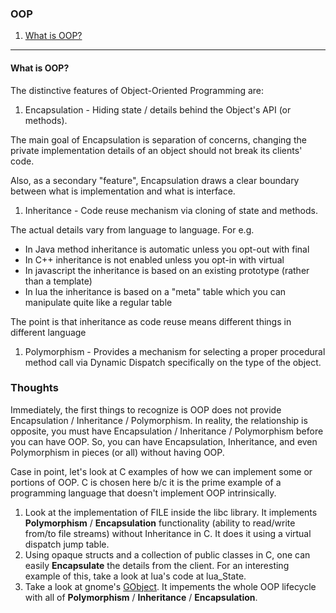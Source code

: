 ### OOP

1. [What is OOP?](#what-is-oop)

---

#### What is OOP?

The distinctive features of Object-Oriented Programming are:

1. Encapsulation - Hiding state / details behind the Object's API (or methods). 
  
  The main goal of Encapsulation is separation of concerns, 
  changing the private implementation details of an object should not break its clients' code.

  Also, as a secondary "feature", Encapsulation draws a clear boundary between what is implementation and what is interface.

1. Inheritance - Code reuse mechanism via cloning of state and methods. 
  
  The actual details vary from language to language. For e.g. 
  - In Java method inheritance is automatic unless you opt-out with final
  - In C++ inheritance is not enabled unless you opt-in with virtual
  - In javascript the inheritance is based on an existing prototype (rather than a template)
  - In lua the inheritance is based on a "meta" table which you can manipulate quite like a regular table
  
  The point is that inheritance as code reuse means different things in different language

1. Polymorphism - Provides a mechanism for selecting a proper procedural method call via Dynamic Dispatch specifically on the type of the object.

### Thoughts

Immediately, the first things to recognize is OOP does not provide Encapsulation / Inheritance / Polymorphism. In reality, the relationship is opposite, you must have Encapsulation / Inheritance / Polymorphism before you can have OOP. So, you can have Encapsulation, Inheritance, and even Polymorphism in pieces (or all) without having OOP.

Case in point, let's look at C examples of how we can implement some or portions of OOP. C is chosen here b/c it is the prime example of a programming language that doesn't implement OOP intrinsically.

1. Look at the implementation of FILE inside the libc library. It implements **Polymorphism** / **Encapsulation** functionality (ability to read/write from/to file streams) without Inheritance in C. It does it using a virtual dispatch jump table.
1. Using opaque structs and a collection of public classes in C, one can easily **Encapsulate** the details from the client. For an interesting example of this, take a look at lua's code at lua_State.
1. Take a look at gnome's [GObject](https://developer.gnome.org/gobject/stable/). It impements the whole OOP lifecycle with all of **Polymorphism** / **Inheritance** / **Encapsulation**.





